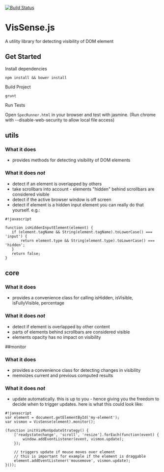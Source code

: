 [![Build Status](https://api.travis-ci.org/theborakompanioni/vissense.png?branch=master)](https://api.travis-ci.org/theborakompanioni/vissense)

# VisSense.js

A utility library for detecting visibility of DOM element

## Get Started

Install dependencies

`npm install && bower install`

Build Project

`grunt`

Run Tests

Open `SpecRunner.html` in your browser and test with jasmine.
(Run chrome with --disable-web-security to allow local file access)

## utils
### What it does
 * provides methods for detecting visibility of DOM elements

### What it does *not*
 * detect if an element is overlapped by others
 * take scrollbars into account - elements "hidden" behind scrollbars are considered visible
 * detect if the active browser window is off screen
 * detect if element is a hidden input element
   you can really do that yourself. e.g.:

```
#!javascript

function isHiddenInputElement(element) {
   if (element.tagName && String(element.tagName).toLowerCase() === 'input') {
       return element.type && String(element.type).toLowerCase() === 'hidden';
   }
   return false;
}
```

## core
### What it does
 * provides a convenience class for calling isHidden, isVisible, isFullyVisible, percentage

### What it does *not*
* detect if element is overlapped by other content
* parts of elements behind scrollbars are considered visible
* elements opacity has no impact on visibility

##monitor

### What it does
 * provides a convenience class for detecting changes in visibility
 * memoizes current and previous computed results

### What it does *not*
 * update automatically. this is up to you - hence giving you the freedom to decide when
   to trigger updates. here is what this could look like:

```
#!javascript
var element = document.getElementById('my-element');
var vismon = VisSense(element).monitor();

(function initVisMonUpdateStrategy() {
    ['readystatechange', 'scroll', 'resize'].forEach(function(event) {
        window.addEventListener(event, vismon.update);
    });

    // triggers update if mouse moves over element
    // this is important for example if the element is draggable
    element.addEventListener('mousemove', vismon.update);
}());
```
